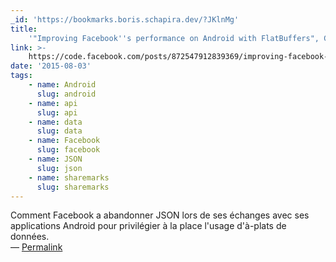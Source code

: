 ```yaml
---
_id: 'https://bookmarks.boris.schapira.dev/?JKlnMg'
title:
    '"Improving Facebook''s performance on Android with FlatBuffers", George Xie'
link: >-
    https://code.facebook.com/posts/872547912839369/improving-facebook-s-performance-on-android-with-flatbuffers/
date: '2015-08-03'
tags:
    - name: Android
      slug: android
    - name: api
      slug: api
    - name: data
      slug: data
    - name: Facebook
      slug: facebook
    - name: JSON
      slug: json
    - name: sharemarks
      slug: sharemarks
---
```


Comment Facebook a abandonner JSON lors de ses échanges avec ses applications
Android pour privilégier à la place l'usage d'à-plats de données. <br>&#8212;
<a href="https://bookmarks.boris.schapira.dev/?JKlnMg" title="Permalink">Permalink</a>
